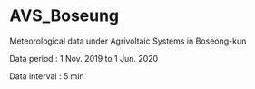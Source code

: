# AVS_Boseung

Meteorological data under Agrivoltaic Systems in Boseong-kun

Data period : 1 Nov. 2019 to 1 Jun. 2020

Data interval : 5 min
